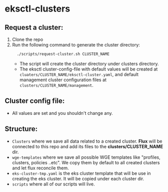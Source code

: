 # eksctl-clusters


## Request a cluster:
1. Clone the repo
1. Run the following command to generate the cluster directory:
    ```bash
      ./scripts/request-cluster.sh CLUSTER_NAME
    ```
    - The script will create the cluster directory under clusters directory.
    - The eksctl cluster-config-file with default values will be created at `cluaters/CLUSTER_NAME/eksctl-cluster.yaml`, and default management cluster configuration files at `clusters/CLUSTER_NAME/management`.

## Cluster config file:
- All values are set and you shouldn't change any.

## Structure:
- `Clusters` where we save all data related to a created cluster. **Flux** will be connected to this repo and add its files to the **clusters/CLUSTER_NAME** dir.
- `wge-templates` where we save all possible WGE templates like "profiles, clusters, policies ..etc". We copy them by default to all created clusters and let flux reconcile them.
- `eks-cluster-tmp.yaml` is the eks cluster template that will be use in creating the eks cluster. It will be copied under each cluster dir.
- `scripts` where all of our scripts will live.

